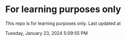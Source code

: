 # For learning purposes only
This repo is for learning purposes only.
Last updated at

Tuesday, January 23, 2024 5:09:55 PM

